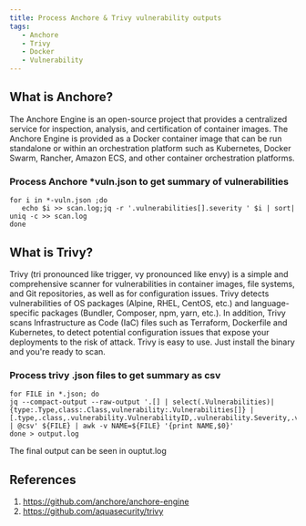```yaml
---
title: Process Anchore & Trivy vulnerability outputs
tags:
   - Anchore
   - Trivy
   - Docker
   - Vulnerability
---
```


## What is Anchore?
The Anchore Engine is an open-source project that provides a centralized service for inspection, analysis, and certification of container images. The Anchore Engine is provided as a Docker container image that can be run standalone or within an orchestration platform such as Kubernetes, Docker Swarm, Rancher, Amazon ECS, and other container orchestration platforms.

### Process Anchore *vuln.json to get summary of vulnerabilities
```
for i in *-vuln.json ;do
   echo $i >> scan.log;jq -r '.vulnerabilities[].severity ' $i | sort| uniq -c >> scan.log
done
```

## What is Trivy?
Trivy (tri pronounced like trigger, vy pronounced like envy) is a simple and comprehensive scanner for vulnerabilities in container images, file systems, and Git repositories, as well as for configuration issues. Trivy detects vulnerabilities of OS packages (Alpine, RHEL, CentOS, etc.) and language-specific packages (Bundler, Composer, npm, yarn, etc.). In addition, Trivy scans Infrastructure as Code (IaC) files such as Terraform, Dockerfile and Kubernetes, to detect potential configuration issues that expose your deployments to the risk of attack. Trivy is easy to use. Just install the binary and you're ready to scan.

### Process trivy .json files to get summary as csv
```
for FILE in *.json; do
jq --compact-output --raw-output '.[] | select(.Vulnerabilities)| {type:.Type,class:.Class,vulnerability:.Vulnerabilities[]} | [.type,.class,.vulnerability.VulnerabilityID,.vulnerability.Severity,.vulnerability.PublishedDate,.vulnerability.LastModifiedDate] | @csv' ${FILE} | awk -v NAME=${FILE} '{print NAME,$0}'
done > output.log
```

The final output can be seen in ouptut.log

## References
1. https://github.com/anchore/anchore-engine
2. https://github.com/aquasecurity/trivy
